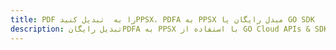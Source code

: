 ---title: PDF را به  تبدیل کنیدPPSX، PDFA به PPSX مبدل رایگان یا GO SDKdescription: تبدیل رایگانPDFA به PPSX با استفاده از GO Cloud APIs & SDK همچنین اسناد PDF را در Cloud ایجاد، ویرایش و رندر کنید.---